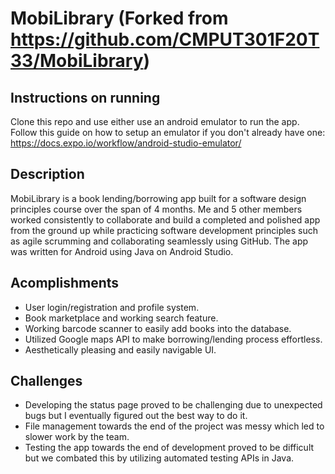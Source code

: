 # MobiLibrary (Forked from https://github.com/CMPUT301F20T33/MobiLibrary)

## Instructions on running

Clone this repo and use either use an android emulator to run the app. Follow this guide on how to setup an emulator if you don't already have one: https://docs.expo.io/workflow/android-studio-emulator/


## Description

MobiLibrary is a book lending/borrowing app built for a software design principles course over the span of 4 months. Me and 5 other members worked consistently to collaborate and build a completed and polished app from the ground up while practicing software development principles such as agile scrumming and collaborating seamlessly using GitHub. The app was written for Android using Java on Android Studio.

## Acomplishments

- User login/registration and profile system.
- Book marketplace and working search feature.
- Working barcode scanner to easily add books into the database.
- Utilized Google maps API to make borrowing/lending process effortless.
- Aesthetically pleasing and easily navigable UI.

## Challenges

- Developing the status page proved to be challenging due to unexpected bugs but I eventually figured out the best way to do it.
- File management towards the end of the project was messy which led to slower work by the team.
- Testing the app towards the end of development proved to be difficult but we combated this by utilizing automated testing APIs in Java.

